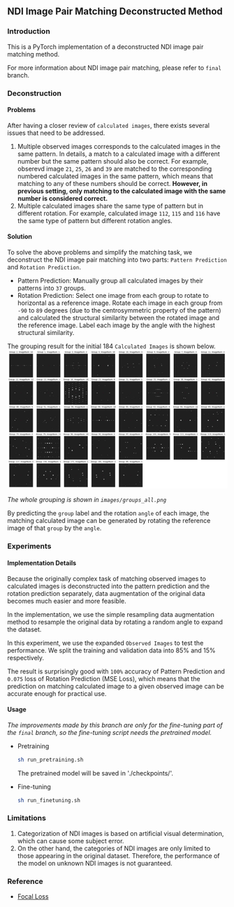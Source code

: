 ## NDI Image Pair Matching Deconstructed Method

### Introduction
This is a PyTorch implementation of a deconstructed NDI image pair matching method.

For more information about NDI image pair matching, please refer to `final` branch.

### Deconstruction

#### Problems
After having a closer review of `calculated images`, there exists several issues that need to be addressed.
1. Multiple observed images corresponds to the calculated images in the same pattern. In details, a match to a calculated image with a different number but the same pattern should also be correct. For example, obserevd image `21`, `25`, `26` and `39` are matched to the corresponding numbered calculated images in the same pattern, which means that matching to any of these numbers should be correct. **However, in previous setting, only matching to the calculated image with the same number is considered correct.**
2. Multiple calculated images share the same type of pattern but in different rotation. For example, calculated image `112`, `115` and `116` have the same type of pattern but different rotation angles.

#### Solution
To solve the above problems and simplify the matching task, we deconstruct the NDI image pair matching into two parts: `Pattern Prediction` and `Rotation Prediction`.
* Pattern Prediction: Manually group all calculated images by their patterns into `37` groups. 
* Rotation Prediction: Select one image from each group to rotate to horizontal as a reference image. Rotate each image in each group from `-90` to `89` degrees (due to the centrosymmetric property of the pattern) and calculated the structural similarity between the rotated image and the reference image. Label each image by the angle with the highest structural similarity. 

The grouping result for the initial 184 `Calculated Images` is shown below.
![](./images/Dataset%20Label.png)

*The whole grouping is shown in `images/groups_all.png`*

By predicting the `group` label and the rotation `angle` of each image, the matching calculated image can be generated by rotating the reference image of that `group` by the `angle`.

### Experiments
#### Implementation Details
Because the originally complex task of matching observed images to calculated images is deconstructed into the pattern prediction and the rotation prediction separately, data augmentation of the original data becomes much easier and more feasible.

In the implementation, we use the simple resampling data augmentation method to resample the original data by rotating a random angle to expand the dataset.

In this experiment, we use the expanded `Observed Images` to test the performance. We split the training and validation data into 85% and 15% respectively.

The result is surprisingly good with `100%` accuracy of Pattern Prediction and `0.075` loss of Rotation Prediction (MSE Loss), which means that the prediction on matching calculated image to a given observed image can be accurate enough for practical use.

#### Usage
*The improvements made by this branch are only for the fine-tuning part of the `final` branch, so the fine-tuning script needs the pretrained model.*

* Pretraining
  ```bash
  sh run_pretraining.sh
  ```
  The pretrained model will be saved in './checkpoints/'.

* Fine-tuning
  ```bash
  sh run_finetuning.sh
  ```

### Limitations
1. Categorization of NDI images is based on artificial visual determination, which can cause some subject error.
2. On the other hand, the categories of NDI images are only limited to those appearing in the original dataset. Therefore, the performance of the model on unknown NDI images is not guaranteed.


### Reference
* [Focal Loss](https://github.com/AdeelH/pytorch-multi-class-focal-loss/tree/master)

